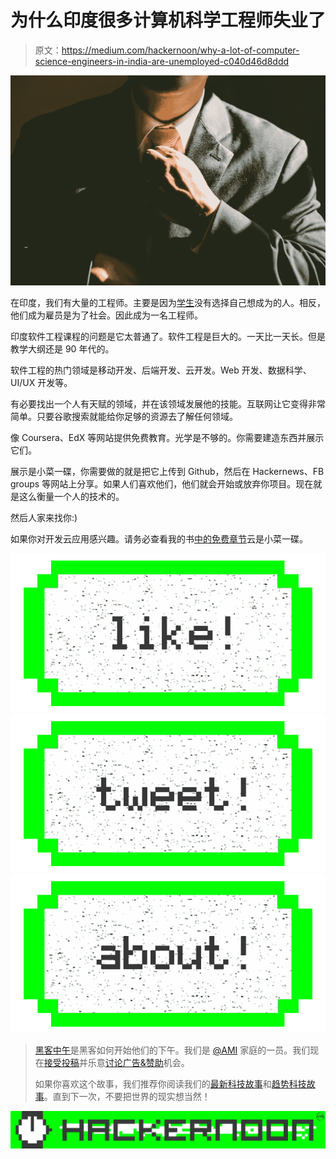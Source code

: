 # 为什么印度很多计算机科学工程师失业了

> 原文：<https://medium.com/hackernoon/why-a-lot-of-computer-science-engineers-in-india-are-unemployed-c040d46d8ddd>

![](img/c0096e5e927b5fde5e0b7f8c1b22c9be.png)

在印度，我们有大量的工程师。主要是因为[学生](https://goo.gl/GX0Df3)没有选择自己想成为的人。相反，他们成为雇员是为了社会。因此成为一名工程师。

印度软件工程课程的问题是它太普通了。软件工程是巨大的。一天比一天长。但是教学大纲还是 90 年代的。

软件工程的热门领域是移动开发、后端开发、云开发。Web 开发、数据科学、UI/UX 开发等。

有必要找出一个人有天赋的领域，并在该领域发展他的技能。互联网让它变得非常简单。只要谷歌搜索就能给你足够的资源去了解任何领域。

像 Coursera、EdX 等网站提供免费教育。光学是不够的。你需要建造东西并展示它们。

展示是小菜一碟，你需要做的就是把它上传到 Github，然后在 Hackernews、FB groups 等网站上分享。如果人们喜欢他们，他们就会开始或放弃你项目。现在就是这么衡量一个人的技术的。

然后人家来找你:)

如果你对开发云应用感兴趣。请务必查看我的书[中的](https://www.amazon.com/Cloud-Piece-Cake-Febin-James-ebook/dp/B01N0TTAPX?_encoding=UTF8&qid=&ref_=tmm_kin_swatch_0&sr=)[免费章节](http://bit.ly/2izUg2h)云是小菜一碟。

[![](img/50ef4044ecd4e250b5d50f368b775d38.png)](http://bit.ly/HackernoonFB)[![](img/979d9a46439d5aebbdcdca574e21dc81.png)](https://goo.gl/k7XYbx)[![](img/2930ba6bd2c12218fdbbf7e02c8746ff.png)](https://goo.gl/4ofytp)

> [黑客中午](http://bit.ly/Hackernoon)是黑客如何开始他们的下午。我们是 [@AMI](http://bit.ly/atAMIatAMI) 家庭的一员。我们现在[接受投稿](http://bit.ly/hackernoonsubmission)并乐意[讨论广告&赞助](mailto:partners@amipublications.com)机会。
> 
> 如果你喜欢这个故事，我们推荐你阅读我们的[最新科技故事](http://bit.ly/hackernoonlatestt)和[趋势科技故事](https://hackernoon.com/trending)。直到下一次，不要把世界的现实想当然！

![](img/be0ca55ba73a573dce11effb2ee80d56.png)
